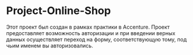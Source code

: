 # Project-Online-Shop
Этот проект был создан в рамках практики в Accenture.
Проект предоставляет возможность авторизации и при введении верных данных осуществляет переход на форму, соответствующую тому, под чьим именем вы авторизовались.  

